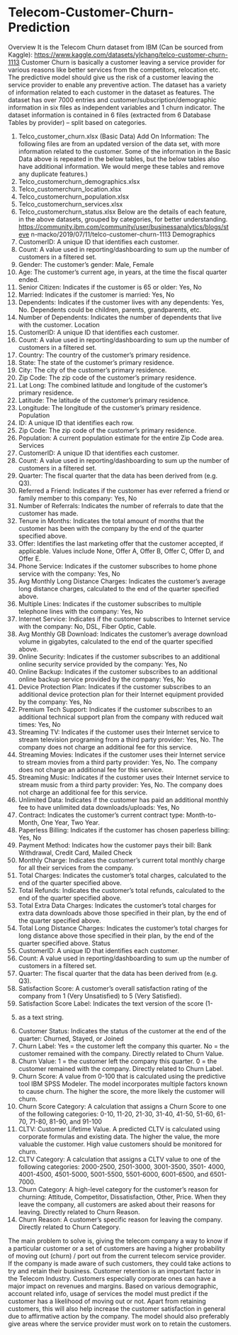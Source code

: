# Telecom-Customer-Churn-Prediction

Overview
It is the Telecom Churn dataset from IBM (Can be sourced from Kaggle):
https://www.kaggle.com/datasets/ylchang/telco-customer-churn-1113
Customer Churn is basically a customer leaving a service provider for various
reasons like better services from the competitors, relocation etc. The
predictive model should give us the risk of a customer leaving the service
provider to enable any preventive action.
The dataset has a variety of information related to each customer in the
dataset as features. The dataset has over 7000 entries and
customer/subscription/demographic information in six files as independent
variables and 1 churn indicator.
The dataset information is contained in 6 files (extracted from 6 Database
Tables by provider) – split based on categories.
1. Telco_customer_churn.xlsx (Basic Data)
Add On Information: The following files are from an updated version of
the data set, with more information related to the customer. Some of the
information in the Basic Data above is repeated in the below tables, but the
below tables also have additional information. We would merge these
tables and remove any duplicate features.)
2. Telco_customerchurn_demographics.xlsx
3. Telco_customerchurn_location.xlsx
4. Telco_customerchurn_population.xlsx
5. Telco_customerchurn_services.xlsx
6. Telco_customerchurn_status.xlsx
Below are the details of each feature, in the above datasets, grouped by
categories, for better understanding.
https://community.ibm.com/community/user/businessanalytics/blogs/steve
n-macko/2019/07/11/telco-customer-churn-1113
Demographics
1. CustomerID: A unique ID that identifies each customer.
2. Count: A value used in reporting/dashboarding to sum up the number
of customers in a filtered set.
3. Gender: The customer’s gender: Male, Female
4. Age: The customer’s current age, in years, at the time the fiscal
quarter ended.
5. Senior Citizen: Indicates if the customer is 65 or older: Yes, No
6. Married: Indicates if the customer is married: Yes, No
7. Dependents: Indicates if the customer lives with any dependents:
Yes, No. Dependents could be children, parents, grandparents, etc.
8. Number of Dependents: Indicates the number of dependents that
live with the customer.
Location
1. CustomerID: A unique ID that identifies each customer.
2. Count: A value used in reporting/dashboarding to sum up the number
of customers in a filtered set.
3. Country: The country of the customer’s primary residence.
4. State: The state of the customer’s primary residence.
5. City: The city of the customer’s primary residence.
6. Zip Code: The zip code of the customer’s primary residence.
7. Lat Long: The combined latitude and longitude of the customer’s
primary residence.
8. Latitude: The latitude of the customer’s primary residence.
9. Longitude: The longitude of the customer’s primary residence.
Population
1. ID: A unique ID that identifies each row.
2. Zip Code: The zip code of the customer’s primary residence.
3. Population: A current population estimate for the entire Zip Code
area.
Services
1. CustomerID: A unique ID that identifies each customer.
2. Count: A value used in reporting/dashboarding to sum up the number
of customers in a filtered set.
3. Quarter: The fiscal quarter that the data has been derived from (e.g.
Q3).
4. Referred a Friend: Indicates if the customer has ever referred a
friend or family member to this company: Yes, No
5. Number of Referrals: Indicates the number of referrals to date that
the customer has made.
6. Tenure in Months: Indicates the total amount of months that the
customer has been with the company by the end of the quarter
specified above.
7. Offer: Identifies the last marketing offer that the customer accepted,
if applicable. Values include None, Offer A, Offer B, Offer C, Offer D,
and Offer E.
8. Phone Service: Indicates if the customer subscribes to home phone
service with the company: Yes, No
9. Avg Monthly Long Distance Charges: Indicates the customer’s
average long distance charges, calculated to the end of the quarter
specified above.
10. Multiple Lines: Indicates if the customer subscribes to multiple
telephone lines with the company: Yes, No
11. Internet Service: Indicates if the customer subscribes to
Internet service with the company: No, DSL, Fiber Optic, Cable.
12. Avg Monthly GB Download: Indicates the customer’s average
download volume in gigabytes, calculated to the end of the quarter
specified above.
13. Online Security: Indicates if the customer subscribes to an
additional online security service provided by the company: Yes, No
14. Online Backup: Indicates if the customer subscribes to an
additional online backup service provided by the company: Yes, No
15. Device Protection Plan: Indicates if the customer subscribes
to an additional device protection plan for their Internet equipment
provided by the company: Yes, No
16. Premium Tech Support: Indicates if the customer subscribes
to an additional technical support plan from the company with reduced
wait times: Yes, No
17. Streaming TV: Indicates if the customer uses their Internet
service to stream television programing from a third party provider:
Yes, No. The company does not charge an additional fee for this
service.
18. Streaming Movies: Indicates if the customer uses their
Internet service to stream movies from a third party provider: Yes, No.
The company does not charge an additional fee for this service.
19. Streaming Music: Indicates if the customer uses their Internet
service to stream music from a third party provider: Yes, No. The
company does not charge an additional fee for this service.
20. Unlimited Data: Indicates if the customer has paid an
additional monthly fee to have unlimited data downloads/uploads: Yes,
No
21. Contract: Indicates the customer’s current contract type:
Month-to-Month, One Year, Two Year.
22. Paperless Billing: Indicates if the customer has chosen
paperless billing: Yes, No
23. Payment Method: Indicates how the customer pays their bill:
Bank Withdrawal, Credit Card, Mailed Check
24. Monthly Charge: Indicates the customer’s current total
monthly charge for all their services from the company.
25. Total Charges: Indicates the customer’s total charges,
calculated to the end of the quarter specified above.
26. Total Refunds: Indicates the customer’s total refunds,
calculated to the end of the quarter specified above.
27. Total Extra Data Charges: Indicates the customer’s total
charges for extra data downloads above those specified in their plan,
by the end of the quarter specified above.
28. Total Long Distance Charges: Indicates the customer’s total
charges for long distance above those specified in their plan, by the
end of the quarter specified above.
Status
1. CustomerID: A unique ID that identifies each customer.
2. Count: A value used in reporting/dashboarding to sum up the number
of customers in a filtered set.
3. Quarter: The fiscal quarter that the data has been derived from (e.g.
Q3).
4. Satisfaction Score: A customer’s overall satisfaction rating of the
company from 1 (Very Unsatisfied) to 5 (Very Satisfied).
5. Satisfaction Score Label: Indicates the text version of the score (1-
5) as a text string.
6. Customer Status: Indicates the status of the customer at the end of
the quarter: Churned, Stayed, or Joined
7. Churn Label: Yes = the customer left the company this quarter. No
= the customer remained with the company. Directly related to Churn
Value.
8. Churn Value: 1 = the customer left the company this quarter. 0 =
the customer remained with the company. Directly related to Churn
Label.
9. Churn Score: A value from 0-100 that is calculated using the
predictive tool IBM SPSS Modeler. The model incorporates multiple
factors known to cause churn. The higher the score, the more likely
the customer will churn.
10. Churn Score Category: A calculation that assigns a Churn
Score to one of the following categories: 0-10, 11-20, 21-30, 31-40,
41-50, 51-60, 61-70, 71-80, 81-90, and 91-100
11. CLTV: Customer Lifetime Value. A predicted CLTV is calculated
using corporate formulas and existing data. The higher the value, the
more valuable the customer. High value customers should be
monitored for churn.
12. CLTV Category: A calculation that assigns a CLTV value to one
of the following categories: 2000-2500, 2501-3000, 3001-3500, 3501-
4000, 4001-4500, 4501-5000, 5001-5500, 5501-6000, 6001-6500, and
6501-7000.
13. Churn Category: A high-level category for the customer’s
reason for churning: Attitude, Competitor, Dissatisfaction, Other, Price.
When they leave the company, all customers are asked about their
reasons for leaving. Directly related to Churn Reason.
14. Churn Reason: A customer’s specific reason for leaving the
company. Directly related to Churn Category.

The main problem to solve is, giving the telecom company a way to know if
a particular customer or a set of customers are having a higher probability
of moving out (churn) / port out from the current telecom service provider.
If the company is made aware of such customers, they could take actions to
try and retain their business. Customer retention is an important factor in
the Telecom Industry. Customers especially corporate ones can have a major
impact on revenues and margins.
Based on various demographic, account related info, usage of services the
model must predict if the customer has a likelihood of moving out or not.
Apart from retaining customers, this will also help increase the customer
satisfaction in general due to affirmative action by the company. The model
should also preferably give areas where the service provider must work on
to retain the customers.
